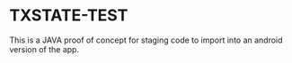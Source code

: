 # TXSTATE-TEST
This is a JAVA proof of concept for staging code to import into an android version of the app.
